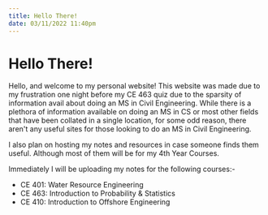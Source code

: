 ```yaml
---
title: Hello There!
date: 03/11/2022 11:40pm 
---
```


# Hello There!

Hello, and welcome to my personal website! This website was made due to my frustration one night before my CE 463 quiz due to the sparsity of information avail about doing an MS in Civil Engineering. While there is a plethora of information available on doing an MS in CS or most other fields that have been collated in a single location, for some odd reason, there aren't any useful sites for those looking to do an MS in Civil Engineering.

I also plan on hosting my notes and resources in case someone finds them useful. Although most of them will be for my 4th Year Courses.

Immediately I will be uploading my notes for the following courses:-

* CE 401: Water Resource Engineering
* CE 463: Introduction to Probability & Statistics
* CE 410: Introduction to Offshore Engineering
